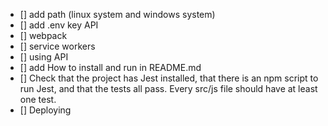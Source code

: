 
- [] add path (linux system and windows system)
- [] add .env key API
- [] webpack
- [] service workers 
- [] using API
- [] add How to install and run in README.md
- [] Check that the project has Jest installed, that there is an npm script to run Jest, and that the tests all pass. Every src/js file should have at least one test.
- [] Deploying